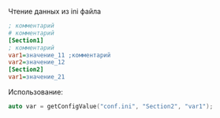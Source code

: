 Чтение данных из ini файла
```ini
; комментарий
# комментарий 
[Section1]
; комментарий
var1=значение_11 ;комментарий
var2=значение_12
[Section2]
var1=значение_21
```
Использование:
```cpp
auto var = getConfigValue("conf.ini", "Section2", "var1");
```